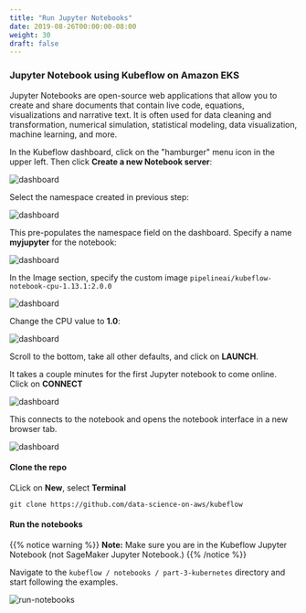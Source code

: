 ```yaml
---
title: "Run Jupyter Notebooks"
date: 2019-08-26T00:00:00-08:00
weight: 30
draft: false
---
```


### Jupyter Notebook using Kubeflow on Amazon EKS

Jupyter Notebooks are open-source web applications that allow you to create and share documents that contain live code, equations, visualizations and narrative text. It is often used for data cleaning and transformation, numerical simulation, statistical modeling, data visualization, machine learning, and more.

In the Kubeflow dashboard, click on the "hamburger" menu icon in the upper left.  Then click **Create a new Notebook server**:

![dashboard](/images/kubeflow/dashboard-new-notebook-server.png)

Select the namespace created in previous step:

![dashboard](/images/kubeflow/jupyter-select-namespace.png)

This pre-populates the namespace field on the dashboard. Specify a name **myjupyter** for the notebook:

![dashboard](/images/kubeflow/jupyter-enter-notebook-server-name.png)

In the Image section, specify the custom image `pipelineai/kubeflow-notebook-cpu-1.13.1:2.0.0`

![dashboard](/images/kubeflow/jupyter-select-image.png)

Change the CPU value to **1.0**:

![dashboard](/images/kubeflow/jupyter-select-cpu.png)

Scroll to the bottom, take all other defaults, and click on **LAUNCH**.

It takes a couple minutes for the first Jupyter notebook to come online. Click on **CONNECT**

![dashboard](/images/kubeflow/jupyter-notebook-servers.png)

This connects to the notebook and opens the notebook interface in a new browser tab.

![dashboard](/images/kubeflow/jupyter-new-notebook.png)

#### Clone the repo
CLick on **New**, select **Terminal**

```
git clone https://github.com/data-science-on-aws/kubeflow

```

#### Run the notebooks

{{% notice warning %}}
**Note:** Make sure you are in the Kubeflow Jupyter Notebook (not SageMaker Jupyter Notebook.)
{{% /notice %}}

Navigate to the `kubeflow / notebooks / part-3-kubernetes` directory and start following the examples.

![run-notebooks](/images/kubeflow/run-notebooks.png)

